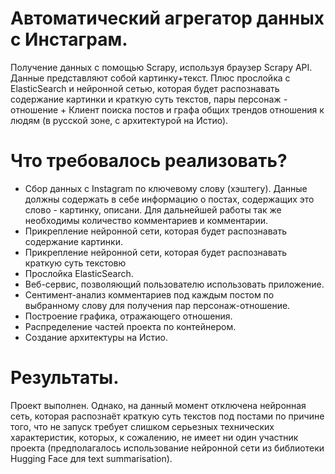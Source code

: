 # Aвтоматический агрегатор данных с Инстаграм.

Получение данных с помощью Scrapy, используя браузер Scrapy API.
Данные представляют собой картинку+текст. Плюс прослойка с ElasticSearch и нейронной сетью, которая будет распознавать содержание картинки и краткую суть текстов, пары персонаж - отношение + Клиент поиска постов и графа общих трендов отношения к людям (в русской зоне, с архитектурой на Истио).

# Что требовалось реализовать?
* Сбор данных с Instagram по ключевому слову (хэштегу). Данные должны содержать в себе информацию о постах, содержащих это слово - картинку, описани. Для дальнейшей работы так же необходимы количество комментариев и комментарии.
* Прикрепление нейронной сети, которая будет распознавать содержание картинки.
* Прикрепление нейронной сети, которая будет распознавать краткую суть текстовю
* Прослойка ElasticSearch. 
* Веб-сервис, позволяющий пользователю использовать приложение.
* Сентимент-анализ комментариев под каждым постом по выбранному слову для получения пар персонаж-отношение. 
* Построение графика, отражающего отношения. 
* Распределение частей проекта по контейнером. 
* Создание архитектуры на Истио. 

# Результаты. 
Проект выполнен. Однако, на данный момент отключена нейронная сеть, которая распознаёт краткую суть текстов под постами по причине того, что не запуск требует слишком серьезных технических характеристик, которых, к сожалению, не имеет ни один участник проекта (предполагалось использование нейронной сети из библиотеки Hugging Face для text summarisation). 

